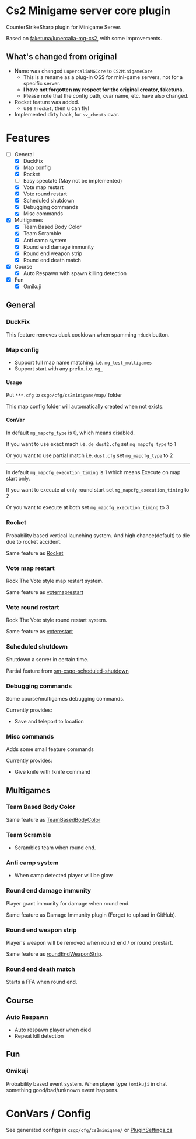 # Cs2 Minigame server core plugin

CounterStrikeSharp plugin for Minigame Server.

Based on [faketuna/lupercalia-mg-cs2](https://github.com/faketuna/lupercalia-mg-cs2), with some improvements.

## What's changed from original

* Name was changed `LupercaliaMGCore` to `CS2MinigameCore`
  * This is a rename as a plug-in OSS for mini-game servers, not for a specific server.
  * **I have not forgotten my respect for the original creator, faketuna.**
  * Please note that the config path, cvar name, etc. have also changed.
* Rocket feature was added.
  * use `!rocket`, then u can fly!
* Implemented dirty hack, for `sv_cheats` cvar.

# Features

- [ ] General
  - [x] DuckFix
  - [x] Map config
  - [x] Rocket
  - [ ] Easy spectate (May not be implemented) 
  - [x] Vote map restart
  - [x] Vote round restart
  - [x] Scheduled shutdown
  - [x] Debugging commands
  - [x] Misc commands
- [x] Multigames
  - [x] Team Based Body Color
  - [x] Team Scramble
  - [x] Anti camp system
  - [x] Round end damage immunity 
  - [x] Round end weapon strip
  - [x] Round end death match
- [x] Course
  - [x] Auto Respawn with spawn killing detection
- [x] Fun
  - [x] Omikuji

## General

### DuckFix

This feature removes duck cooldown when spamming `+duck` button.

### Map config

- Support full map name matching. i.e. `mg_test_multigames`
- Support start with any prefix. i.e. `mg_`

#### Usage

Put `***.cfg` to `csgo/cfg/cs2minigame/map/` folder

This map config folder will automatically created when not exists.

#### ConVar

In default `mg_mapcfg_type` is 0, which means disabled.

If you want to use exact mach i.e. `de_dust2.cfg` set `mg_mapcfg_type` to 1

Or you want to use partial match i.e. `dust.cfg` set `mg_mapcfg_type` to 2

---

In default `mg_mapcfg_execution_timing` is 1 which means Execute on map start only.

If you want to execute at only round start set `mg_mapcfg_execution_timing` to 2

Or you want to execute at both set `mg_mapcfg_execution_timing` to 3


### Rocket

Probability based vertical launching system. And high chance(default) to die due to rocket accident.

Same feature as [Rocket](https://github.com/faketuna/sm-csgo-rocket)

### Vote map restart

Rock The Vote style map restart system.

Same feature as [votemaprestart](https://github.com/faketuna/sm-CSGO-votemaprestart)

### Vote round restart

Rock The Vote style round restart system.

Same feature as [voterestart](https://github.com/faketuna/sm-CSGO-voterestart)

### Scheduled shutdown

Shutdown a server in certain time.

Partial feature from [sm-csgo-scheduled-shutdown](https://github.com/faketuna/sm-csgo-scheduled-shutdown)

### Debugging commands

Some course/multigames debugging commands.

Currently provides:

- Save and teleport to location

### Misc commands

Adds some small feature commands

Currently provides:

- Give knife with !knife command

## Multigames

### Team Based Body Color

Same feature as [TeamBasedBodyColor](https://github.com/faketuna/TeamBasedBodyColor)

### Team Scramble

- Scrambles team when round end.

### Anti camp system

- When camp detected player will be glow.

### Round end damage immunity

Player grant immunity for damage when round end.

Same feature as Damage Immunity plugin (Forget to upload in GitHub).

### Round end weapon strip

Player's weapon will be removed when round end / or round prestart.

Same feature as [roundEndWeaponStrip](https://github.com/faketuna/roundEndWeaponStrip).

### Round end death match

Starts a FFA when round end.

## Course

### Auto Respawn

- Auto respawn player when died
- Repeat kill detection

## Fun

### Omikuji

Probability based event system. When player type `!omikuji` in chat something good/bad/unknown event happens.

# ConVars / Config

See generated configs in `csgo/cfg/cs2minigame/` or [PluginSettings.cs](CS2MinigameCore/PluginSettings.cs)
